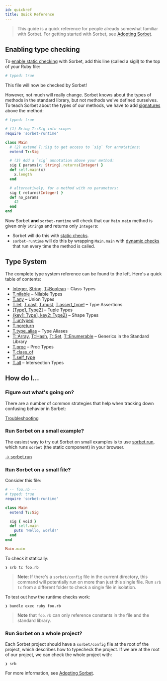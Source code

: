 ```yaml
---
id: quickref
title: Quick Reference
---
```


> This guide is a quick reference for people already somewhat familiar with Sorbet. For getting started with Sorbet, see [Adopting Sorbet](adopting.md).

## Enabling type checking

To [enable static checking](static.md) with Sorbet, add this line (called a sigil) to the top of your Ruby file:

```ruby
# typed: true
```

This file will now be checked by Sorbet!

However, not much will really change. Sorbet knows about the types of methods in the standard library, but not methods we've defined ourselves. To teach Sorbet about the types of our methods, we have to add [signatures](sigs.md) above the method:

```ruby
# typed: true

# (1) Bring T::Sig into scope:
require 'sorbet-runtime'

class Main
  # (2) extend T::Sig to get access to `sig` for annotations:
  extend T::Sig

  # (3) Add a `sig` annotation above your method:
  sig { params(x: String).returns(Integer) }
  def self.main(x)
    x.length
  end

  # alternatively, for a method with no parameters:
  sig { returns(Integer) }
  def no_params
    42
  end
end
```

Now Sorbet **and** `sorbet-runtime` will check that our `Main.main` method is given only `String`s and returns only `Integer`s:

- Sorbet will do this with [static checks](static.md).
- `sorbet-runtime` will do this by wrapping `Main.main` with [dynamic checks](runtime.md) that run every time the method is called.

## Type System

The complete type system reference can be found to the left. Here's a quick table of contents:

- [Integer](class-types.md), [String](class-types.md), [T::Boolean](class-types.md) – Class Types
- [T.nilable](nilable-types.md) – Nilable Types
- [T.any](union-types.md) – Union Types
- [T.let](type-assertions.md), [T.cast](type-assertions.md), [T.must](type-assertions.md), [T.assert_type!](type-assertions.md) – Type Assertions
- [[Type1, Type2]](tuples.md) – Tuple Types
- [{key1: Type1, key2: Type2}](shapes.md) – Shape Types
- [T.untyped](untyped.md)
- [T.noreturn](noreturn.md)
- [T.type_alias](type-aliases.md) – Type Aliases
- [T::Array](stdlib-generics.md), [T::Hash](stdlib-generics.md), [T::Set](stdlib-generics.md), [T::Enumerable](stdlib-generics.md) – Generics in the Standard Library
- [T.proc](procs.md) – Proc Types
- [T.class_of](class-of.md)
- [T.self_type](self-type.md)
- [T.all](intersection-types.md) – Intersection Types

## How do I...

### Figure out what's going on?

There are a number of common strategies that help when tracking down confusing behavior in Sorbet:

[Troubleshooting](troubleshooting.md)

### Run Sorbet on a small example?

The easiest way to try out Sorbet on small examples is to use [sorbet.run](https://sorbet.run), which runs `sorbet` (the static component) in your browser.

[→ sorbet.run](https://sorbet.run)

### Run Sorbet on a small file?

Consider this file:

```ruby
# -- foo.rb --
# typed: true
require 'sorbet-runtime'

class Main
  extend T::Sig

  sig { void }
  def self.main
    puts 'Hello, world!'
  end
end

Main.main
```

To check it statically:

```plaintext
❯ srb tc foo.rb
```

> **Note**: If there's a `sorbet/config` file in the current directory, this command will potentially run on more than just this single file. Run `srb tc` from a different folder to check a single file in isolation.

To test out how the runtime checks work:

```plaintext
❯ bundle exec ruby foo.rb
```

> **Note** that `foo.rb` can only reference constants in the file and the standard library.

### Run Sorbet on a whole project?

Each Sorbet project should have a `sorbet/config` file at the root of the project, which describes how to typecheck the project. If we are at the root of our project, we can check the whole project with:

```plaintext
❯ srb
```

For more information, see [Adopting Sorbet](adopting.md).
